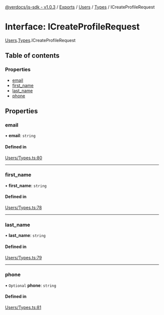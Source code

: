 [@verdocs/js-sdk - v1.0.3](../README.md) / [Exports](../modules.md) / [Users](../modules/Users.md) / [Types](../modules/Users.Types.md) / ICreateProfileRequest

# Interface: ICreateProfileRequest

[Users](../modules/Users.md).[Types](../modules/Users.Types.md).ICreateProfileRequest

## Table of contents

### Properties

- [email](Users.Types.ICreateProfileRequest.md#email)
- [first_name](Users.Types.ICreateProfileRequest.md#first_name)
- [last_name](Users.Types.ICreateProfileRequest.md#last_name)
- [phone](Users.Types.ICreateProfileRequest.md#phone)

## Properties

### email

• **email**: `string`

#### Defined in

[Users/Types.ts:80](https://github.com/Verdocs/js-sdk/blob/main/src/Users/Types.ts#L80)

___

### first\_name

• **first\_name**: `string`

#### Defined in

[Users/Types.ts:78](https://github.com/Verdocs/js-sdk/blob/main/src/Users/Types.ts#L78)

___

### last\_name

• **last\_name**: `string`

#### Defined in

[Users/Types.ts:79](https://github.com/Verdocs/js-sdk/blob/main/src/Users/Types.ts#L79)

___

### phone

• `Optional` **phone**: `string`

#### Defined in

[Users/Types.ts:81](https://github.com/Verdocs/js-sdk/blob/main/src/Users/Types.ts#L81)
